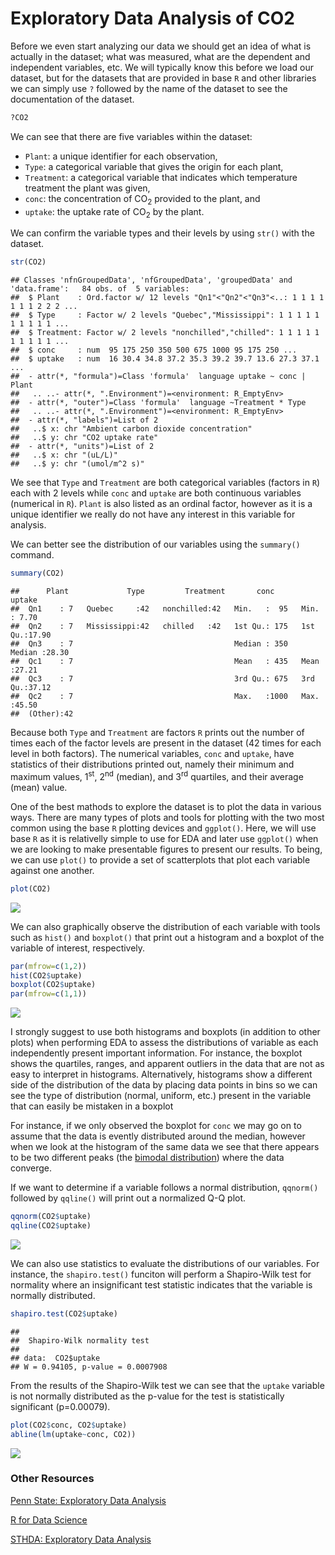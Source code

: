 
# Exploratory Data Analysis of CO2

Before we even start analyzing our data we should get an idea of what is actually in the dataset; what was measured, what are the dependent and independent variables, etc. We will typically know this before we load our dataset, but for the datasets that are provided in base `R` and other libraries we can simply use `?` followed by the name of the dataset to see the documentation of the dataset.

``` r
?CO2
```

We can see that there are five variables within the dataset:

-   `Plant`: a unique identifier for each observation,
-   `Type`: a categorical variable that gives the origin for each plant,
-   `Treatment`: a categorical variable that indicates which temperature treatment the plant was given,
-   `conc`: the concentration of CO<sub>2</sub> provided to the plant, and
-   `uptake`: the uptake rate of CO<sub>2</sub> by the plant.

We can confirm the variable types and their levels by using `str()` with the dataset.

``` r
str(CO2)
```

    ## Classes 'nfnGroupedData', 'nfGroupedData', 'groupedData' and 'data.frame':   84 obs. of  5 variables:
    ##  $ Plant    : Ord.factor w/ 12 levels "Qn1"<"Qn2"<"Qn3"<..: 1 1 1 1 1 1 1 2 2 2 ...
    ##  $ Type     : Factor w/ 2 levels "Quebec","Mississippi": 1 1 1 1 1 1 1 1 1 1 ...
    ##  $ Treatment: Factor w/ 2 levels "nonchilled","chilled": 1 1 1 1 1 1 1 1 1 1 ...
    ##  $ conc     : num  95 175 250 350 500 675 1000 95 175 250 ...
    ##  $ uptake   : num  16 30.4 34.8 37.2 35.3 39.2 39.7 13.6 27.3 37.1 ...
    ##  - attr(*, "formula")=Class 'formula'  language uptake ~ conc | Plant
    ##   .. ..- attr(*, ".Environment")=<environment: R_EmptyEnv> 
    ##  - attr(*, "outer")=Class 'formula'  language ~Treatment * Type
    ##   .. ..- attr(*, ".Environment")=<environment: R_EmptyEnv> 
    ##  - attr(*, "labels")=List of 2
    ##   ..$ x: chr "Ambient carbon dioxide concentration"
    ##   ..$ y: chr "CO2 uptake rate"
    ##  - attr(*, "units")=List of 2
    ##   ..$ x: chr "(uL/L)"
    ##   ..$ y: chr "(umol/m^2 s)"

We see that `Type` and `Treatment` are both categorical variables (factors in `R`) each with 2 levels while `conc` and `uptake` are both continuous variables (numerical in `R`). `Plant` is also listed as an ordinal factor, however as it is a unique identifier we really do not have any interest in this variable for analysis.

We can better see the distribution of our variables using the `summary()` command.

``` r
summary(CO2)
```

    ##      Plant             Type         Treatment       conc          uptake     
    ##  Qn1    : 7   Quebec     :42   nonchilled:42   Min.   :  95   Min.   : 7.70  
    ##  Qn2    : 7   Mississippi:42   chilled   :42   1st Qu.: 175   1st Qu.:17.90  
    ##  Qn3    : 7                                    Median : 350   Median :28.30  
    ##  Qc1    : 7                                    Mean   : 435   Mean   :27.21  
    ##  Qc3    : 7                                    3rd Qu.: 675   3rd Qu.:37.12  
    ##  Qc2    : 7                                    Max.   :1000   Max.   :45.50  
    ##  (Other):42

Because both `Type` and `Treatment` are factors `R` prints out the number of times each of the factor levels are present in the dataset (42 times for each level in both factors). The numerical variables, `conc` and `uptake`, have statistics of their distributions printed out, namely their minimum and maximum values, 1<sup>st</sup>, 2<sup>nd</sup> (median), and 3<sup>rd</sup> quartiles, and their average (mean) value.

One of the best mathods to explore the dataset is to plot the data in various ways. There are many types of plots and tools for plotting with the two most common using the base `R` plotting devices and `ggplot()`. Here, we will use base `R` as it is relativelly simple to use for EDA and later use `ggplot()` when we are looking to make presentable figures to present our results. To being, we can use `plot()` to provide a set of scatterplots that plot each variable against one another.

``` r
plot(CO2)
```

<img src="imgs/CO2_EDA/unnamed-chunk-1-1.png" style="display: block; margin: auto;" />

We can also graphically observe the distribution of each variable with tools such as `hist()` and `boxplot()` that print out a histogram and a boxplot of the variable of interest, respectively.

``` r
par(mfrow=c(1,2))
hist(CO2$uptake)
boxplot(CO2$uptake)
par(mfrow=c(1,1))
```

<img src="imgs/CO2_EDA/hist-1.png" style="display: block; margin: auto;" />

I strongly suggest to use both histograms and boxplots (in addition to other plots) when performing EDA to assess the distributions of variable as each independently present important information. For instance, the boxplot shows the quartiles, ranges, and apparent outliers in the data that are not as easy to interpret in histograms. Alternatively, histograms show a different side of the distribution of the data by placing data points in bins so we can see the type of distribution (normal, uniform, etc.) present in the variable that can easily be mistaken in a boxplot

For instance, if we only observed the boxplot for `conc` we may go on to assume that the data is evently distributed around the median, however when we look at the histogram of the same data we see that there appears to be two different peaks (the [bimodal distribution](https://www.statisticshowto.com/what-is-a-bimodal-distribution/)) where the data converge.

If we want to determine if a variable follows a normal distribution, `qqnorm()` followed by `qqline()` will print out a normalized Q-Q plot.

``` r
qqnorm(CO2$uptake)
qqline(CO2$uptake)
```

<img src="imgs/CO2_EDA/qqnorm-1.png" style="display: block; margin: auto;" />

We can also use statistics to evaluate the distributions of our variables. For instance, the `shapiro.test()` funciton will perform a Shapiro-Wilk test for normality where an insignificant test statistic indicates that the variable is normally distributed.

``` r
shapiro.test(CO2$uptake)
```

    ## 
    ##  Shapiro-Wilk normality test
    ## 
    ## data:  CO2$uptake
    ## W = 0.94105, p-value = 0.0007908

From the results of the Shapiro-Wilk test we can see that the `uptake` variable is not normally distributed as the p-value for the test is statistically significant (p=0.00079).

``` r
plot(CO2$conc, CO2$uptake)
abline(lm(uptake~conc, CO2))
```

<img src="imgs/CO2_EDA/unnamed-chunk-2-1.png" style="display: block; margin: auto;" />

### Other Resources

[Penn State: Exploratory Data Analysis](https://online.stat.psu.edu/stat508/lesson/1b)

[R for Data Science](https://r4ds.had.co.nz/exploratory-data-analysis.html)

[STHDA: Exploratory Data Analysis](http://www.sthda.com/english/wiki/exploratory-data-analysis)
